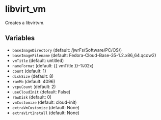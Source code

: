 # libvirt_vm

Creates a libvirtvm.
## Variables
* `baseImageDirectory` (default: /jwrFs/Software/PC/OS/)
* `baseImageFilename` (default: Fedora-Cloud-Base-35-1.2.x86_64.qcow2)
* `vmTitle` (default: untitled)
* `nameFormat` (default: {{ vmTitle }}-%02x)
* `count` (default: 1)
* `diskSize` (default: 8)
* `ramMb` (default: 4096)
* `vcpuCount` (default: 2)
* `useCloudInit` (default: False)
* `rawDisk` (default: 0)
* `vmCustomize` (default: cloud-init)
* `extraVmCustomize` (default: None)
* `extraVirtInstall` (default: None)
